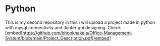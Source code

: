 # Python
This is my second repository in this i will upload a project made in python with mysql connectivity and tkinter gui designing.
Check 
[embed]https://github.com/bhookhakela/Office-Management-System/blob/main/Project_Description.pdf[/embed] 
